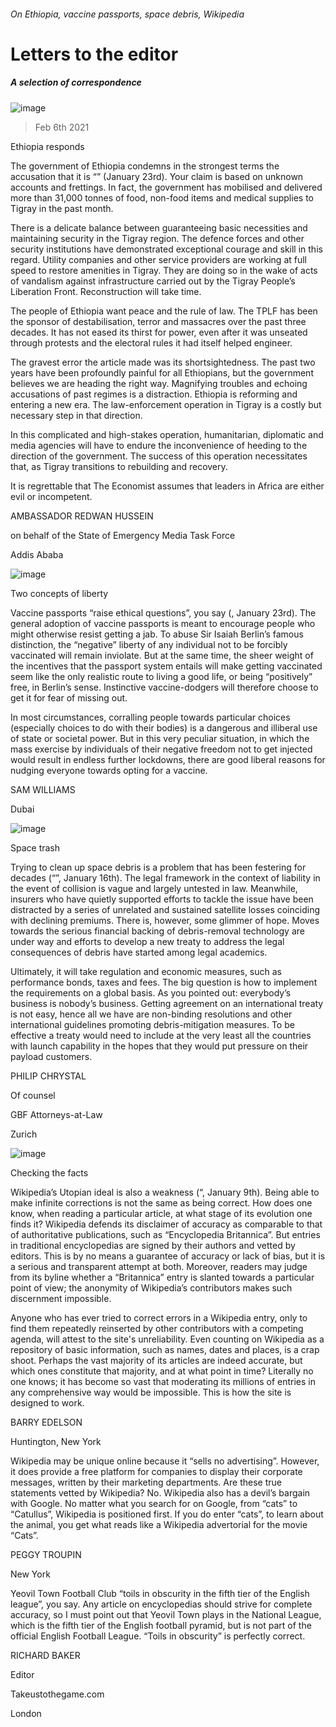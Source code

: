 ###### On Ethiopia, vaccine passports, space debris, Wikipedia
# Letters to the editor 
##### A selection of correspondence 
![image](images/20210123_ldp504.jpg) 
> Feb 6th 2021 


Ethiopia responds

The government of Ethiopia condemns in the strongest terms the accusation that it is “” (January 23rd). Your claim is based on unknown accounts and frettings. In fact, the government has mobilised and delivered more than 31,000 tonnes of food, non-food items and medical supplies to Tigray in the past month.


There is a delicate balance between guaranteeing basic necessities and maintaining security in the Tigray region. The defence forces and other security institutions have demonstrated exceptional courage and skill in this regard. Utility companies and other service providers are working at full speed to restore amenities in Tigray. They are doing so in the wake of acts of vandalism against infrastructure carried out by the Tigray People’s Liberation Front. Reconstruction will take time.

The people of Ethiopia want peace and the rule of law. The TPLF has been the sponsor of destabilisation, terror and massacres over the past three decades. It has not eased its thirst for power, even after it was unseated through protests and the electoral rules it had itself helped engineer.

The gravest error the article made was its shortsightedness. The past two years have been profoundly painful for all Ethiopians, but the government believes we are heading the right way. Magnifying troubles and echoing accusations of past regimes is a distraction. Ethiopia is reforming and entering a new era. The law-enforcement operation in Tigray is a costly but necessary step in that direction.

In this complicated and high-stakes operation, humanitarian, diplomatic and media agencies will have to endure the inconvenience of heeding to the direction of the government. The success of this operation necessitates that, as Tigray transitions to rebuilding and recovery.

It is regrettable that The Economist assumes that leaders in Africa are either evil or incompetent.

AMBASSADOR REDWAN HUSSEIN
on behalf of the State of Emergency Media Task Force
Addis Ababa
![image](images/20210123_LDP501.jpg) 

Two concepts of liberty

Vaccine passports “raise ethical questions”, you say (, January 23rd). The general adoption of vaccine passports is meant to encourage people who might otherwise resist getting a jab. To abuse Sir Isaiah Berlin’s famous distinction, the “negative” liberty of any individual not to be forcibly vaccinated will remain inviolate. But at the same time, the sheer weight of the incentives that the passport system entails will make getting vaccinated seem like the only realistic route to living a good life, or being “positively” free, in Berlin’s sense. Instinctive vaccine-dodgers will therefore choose to get it for fear of missing out.

In most circumstances, corralling people towards particular choices (especially choices to do with their bodies) is a dangerous and illiberal use of state or societal power. But in this very peculiar situation, in which the mass exercise by individuals of their negative freedom not to get injected would result in endless further lockdowns, there are good liberal reasons for nudging everyone towards opting for a vaccine.

SAM WILLIAMS
Dubai
![image](images/20210116_LDD003.jpg) 

Space trash

Trying to clean up space debris is a problem that has been festering for decades (“”, January 16th). The legal framework in the context of liability in the event of collision is vague and largely untested in law. Meanwhile, insurers who have quietly supported efforts to tackle the issue have been distracted by a series of unrelated and sustained satellite losses coinciding with declining premiums. There is, however, some glimmer of hope. Moves towards the serious financial backing of debris-removal technology are under way and efforts to develop a new treaty to address the legal consequences of debris have started among legal academics.

Ultimately, it will take regulation and economic measures, such as performance bonds, taxes and fees. The big question is how to implement the requirements on a global basis. As you pointed out: everybody’s business is nobody’s business. Getting agreement on an international treaty is not easy, hence all we have are non-binding resolutions and other international guidelines promoting debris-mitigation measures. To be effective a treaty would need to include at the very least all the countries with launch capability in the hopes that they would put pressure on their payload customers.

PHILIP CHRYSTAL
Of counsel
GBF Attorneys-at-Law
Zurich
![image](images/20210109_LDD003.jpg) 

Checking the facts

Wikipedia’s Utopian ideal is also a weakness (“, January 9th). Being able to make infinite corrections is not the same as being correct. How does one know, when reading a particular article, at what stage of its evolution one finds it? Wikipedia defends its disclaimer of accuracy as comparable to that of authoritative publications, such as “Encyclopedia Britannica”. But entries in traditional encyclopedias are signed by their authors and vetted by editors. This is by no means a guarantee of accuracy or lack of bias, but it is a serious and transparent attempt at both. Moreover, readers may judge from its byline whether a “Britannica” entry is slanted towards a particular point of view; the anonymity of Wikipedia’s contributors makes such discernment impossible.

Anyone who has ever tried to correct errors in a Wikipedia entry, only to find them repeatedly reinserted by other contributors with a competing agenda, will attest to the site's unreliability. Even counting on Wikipedia as a repository of basic information, such as names, dates and places, is a crap shoot. Perhaps the vast majority of its articles are indeed accurate, but which ones constitute that majority, and at what point in time? Literally no one knows; it has become so vast that moderating its millions of entries in any comprehensive way would be impossible. This is how the site is designed to work.

BARRY EDELSON
Huntington, New York

Wikipedia may be unique online because it “sells no advertising”. However, it does provide a free platform for companies to display their corporate messages, written by their marketing departments. Are these true statements vetted by Wikipedia? No. Wikipedia also has a devil’s bargain with Google. No matter what you search for on Google, from “cats” to “Catullus”, Wikipedia is positioned first. If you do enter “cats”, to learn about the animal, you get what reads like a Wikipedia advertorial for the movie “Cats”.

PEGGY TROUPIN
New York

Yeovil Town Football Club “toils in obscurity in the fifth tier of the English league”, you say. Any article on encyclopedias should strive for complete accuracy, so I must point out that Yeovil Town plays in the National League, which is the fifth tier of the English football pyramid, but is not part of the official English Football League. “Toils in obscurity” is perfectly correct.

RICHARD BAKER
Editor
Takeustothegame.com
London
